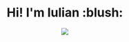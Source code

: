 <h1 align='center'>
  Hi!  I'm Iulian :blush:
</h1>
 
   
<p align="center">
  <a href="https://github.com/DenverCoder1/readme-typing-svg"><img src="https://readme-typing-svg.herokuapp.com/?lines=Learning%20something%20new%20everyday%20;Front%20end%20developer%21%20&center=true&width=380&height=25"></a>
</p>
 
       
                          
     
  
         
      
       
       
 
